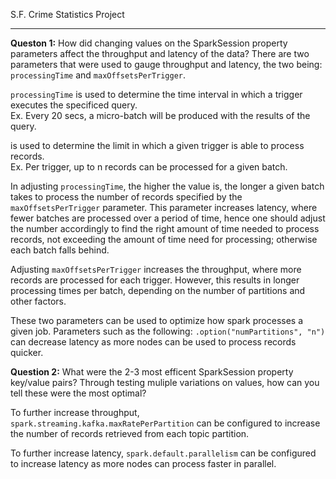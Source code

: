 S.F. Crime Statistics Project
***
**Queston 1:** How did changing values on the SparkSession property parameters affect the throughput and latency of the data?
There are two parameters that were used to gauge throughput and latency, the two being: `processingTime` and `maxOffsetsPerTrigger`.

`processingTime` is used to determine the time interval in which a trigger executes the specificed query. <br/>
 Ex. Every 20 secs, a micro-batch will be produced with the results of the query.
 
  is used to determine the limit in which a given trigger is able to process records. <br/>
 Ex. Per trigger, up to n records can be processed for a given batch.
 
 In adjusting `processingTime`, the higher the value is, the longer a given batch takes to process the number of records specified by the `maxOffsetsPerTrigger` parameter. This parameter increases latency, where fewer batches are processed over a period of time, hence one should adjust the number accordingly to find the right amount of time needed to process records, not exceeding the amount of time need for processing; otherwise each batch falls behind. 
 
 Adjusting `maxOffsetsPerTrigger` increases the throughput, where more records are processed for each trigger. However, this results in longer processing times per batch, depending on the number of partitions and other factors. 
 
 These two parameters can be used to optimize how spark processes a given job. Parameters such as the following: `.option("numPartitions", "n")` can decrease latency as more nodes can be used to process records quicker.


**Question 2:** What were the 2-3 most efficent SparkSession property key/value pairs? Through testing muliple variations on values, how can you tell these were the most optimal?

To further increase throughput, `spark.streaming.kafka.maxRatePerPartition` can be configured to increase the number of records retrieved from each topic partition. <br/>

To further increase latency, `spark.default.parallelism` can be configured to increase latency as more nodes can process faster in parallel.






